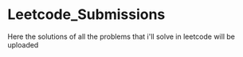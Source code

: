 # Leetcode_Submissions
Here the solutions of all the problems that i'll solve in leetcode will be uploaded 
